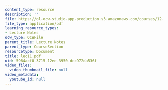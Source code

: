 ```yaml
---
content_type: resource
description: ''
file: https://ol-ocw-studio-app-production.s3.amazonaws.com/courses/12-950-atmospheric-and-oceanic-modeling-spring-2004/5984acf0371512ee3950dcc972da536f_lec11.pdf
file_type: application/pdf
learning_resource_types:
- Lecture Notes
ocw_type: OCWFile
parent_title: Lecture Notes
parent_type: CourseSection
resourcetype: Document
title: lec11.pdf
uid: 5984acf0-3715-12ee-3950-dcc972da536f
video_files:
  video_thumbnail_file: null
video_metadata:
  youtube_id: null
---
```

